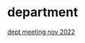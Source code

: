 # department

[dept meeting nov 2022](http://janboone.github.io/department/dept_meeting_1_nov_2022_agenda.html)
